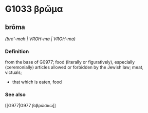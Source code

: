 # G1033 βρῶμα

## brōma

_(bro'-mah | VROH-ma | VROH-ma)_

### Definition

from the base of G0977; food (literally or figuratively), especially (ceremonially) articles allowed or forbidden by the Jewish law; meat, victuals; 

- that which is eaten, food

### See also

[[G977|G977 βιβρώσκω]]

